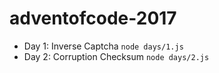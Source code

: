 # adventofcode-2017

* Day 1: Inverse Captcha `node days/1.js`
* Day 2: Corruption Checksum `node days/2.js`
